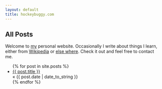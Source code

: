```yaml
---
layout: default
title: hockeybuggy.com
---
```


<section id="home">

<h1>All Posts</h1>

<p>
    Welcome to <a href="/about">my</a> personal website. Occasionally I
    write about things I learn, either from <a href="/wpotd">Wikipedia</a> or
    <a href="misc">else where</a>. Check it out and feel free to contact me.
</p>

<ul class="posts">
    {% for post in site.posts %}
    <li>
        <a href="{{ post.url }}">{{ post.title }}</a>
        <div>&laquo; <span class="date">{{ post.date | date_to_string }}</span></div>
    </li>
    {% endfor %}
</ul>

</section>
